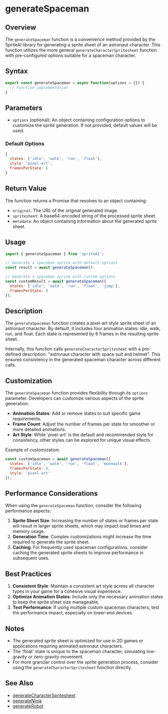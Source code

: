 # generateSpaceman

## Overview

The `generateSpaceman` function is a convenience method provided by the SpriteAI library for generating a sprite sheet of an astronaut character. This function utilizes the more general `generateCharacterSpritesheet` function with pre-configured options suitable for a spaceman character.

## Syntax

```javascript
export const generateSpaceman = async function(options = {}) {
  // Function implementation
}
```

## Parameters

- `options` (optional): An object containing configuration options to customize the sprite generation. If not provided, default values will be used.

### Default Options

```javascript
{
  states: ['idle', 'walk', 'run', 'float'],
  style: 'pixel-art',
  framesPerState: 6
}
```

## Return Value

The function returns a Promise that resolves to an object containing:

- `original`: The URL of the original generated image.
- `spritesheet`: A base64-encoded string of the processed sprite sheet.
- `metadata`: An object containing information about the generated sprite sheet.

## Usage

```javascript
import { generateSpaceman } from 'spriteAI';

// Generate a spaceman sprite with default options
const result = await generateSpaceman();

// Generate a spaceman sprite with custom options
const customResult = await generateSpaceman({
  states: ['idle', 'walk', 'run', 'float', 'jump'],
  framesPerState: 8
});
```

## Description

The `generateSpaceman` function creates a pixel-art style sprite sheet of an astronaut character. By default, it includes four animation states: idle, walk, run, and float. Each state is represented by 6 frames in the resulting sprite sheet.

Internally, this function calls `generateCharacterSpritesheet` with a pre-defined description: "astronaut character with space suit and helmet". This ensures consistency in the generated spaceman character across different calls.

## Customization

The `generateSpaceman` function provides flexibility through its `options` parameter. Developers can customize various aspects of the sprite generation:

- **Animation States**: Add or remove states to suit specific game requirements.
- **Frame Count**: Adjust the number of frames per state for smoother or more detailed animations.
- **Art Style**: While 'pixel-art' is the default and recommended style for consistency, other styles can be explored for unique visual effects.

Example of customization:

```javascript
const customSpaceman = await generateSpaceman({
  states: ['idle', 'walk', 'run', 'float', 'moonwalk'],
  framesPerState: 8,
  style: 'pixel-art'
});
```

## Performance Considerations

When using the `generateSpaceman` function, consider the following performance aspects:

1. **Sprite Sheet Size**: Increasing the number of states or frames per state will result in larger sprite sheets, which may impact load times and memory usage.
2. **Generation Time**: Complex customizations might increase the time required to generate the sprite sheet.
3. **Caching**: For frequently used spaceman configurations, consider caching the generated sprite sheets to improve performance in subsequent uses.

## Best Practices

1. **Consistent Style**: Maintain a consistent art style across all character types in your game for a cohesive visual experience.
2. **Optimize Animation States**: Include only the necessary animation states to keep the sprite sheet size manageable.
3. **Test Performance**: If using multiple custom spaceman characters, test the performance impact, especially on lower-end devices.

## Notes

- The generated sprite sheet is optimized for use in 2D games or applications requiring animated astronaut characters.
- The 'float' state is unique to the spaceman character, simulating low-gravity or zero-gravity movement.
- For more granular control over the sprite generation process, consider using the `generateCharacterSpritesheet` function directly.

## See Also

- [generateCharacterSpritesheet](./generateCharacterSpritesheet.md)
- [generateNinja](./generateNinja.md)
- [generateRobot](./generateRobot.md)
